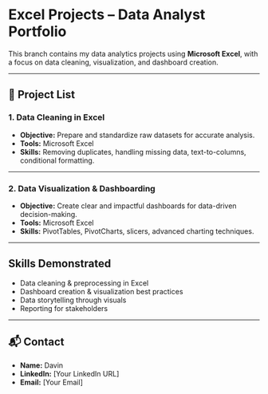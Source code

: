 # Excel Projects – Data Analyst Portfolio

This branch contains my data analytics projects using **Microsoft Excel**, with a focus on data cleaning, visualization, and dashboard creation.

---

## 📌 Project List

### 1. **Data Cleaning in Excel**
- **Objective:** Prepare and standardize raw datasets for accurate analysis.
- **Tools:** Microsoft Excel
- **Skills:** Removing duplicates, handling missing data, text-to-columns, conditional formatting.

---

### 2. **Data Visualization & Dashboarding**
- **Objective:** Create clear and impactful dashboards for data-driven decision-making.
- **Tools:** Microsoft Excel
- **Skills:** PivotTables, PivotCharts, slicers, advanced charting techniques.

---

## Skills Demonstrated
- Data cleaning & preprocessing in Excel  
- Dashboard creation & visualization best practices  
- Data storytelling through visuals  
- Reporting for stakeholders  

---

## 📬 Contact
- **Name:** Davin  
- **LinkedIn:** [Your LinkedIn URL]  
- **Email:** [Your Email]

